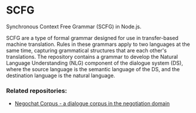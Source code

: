 SCFG
====

Synchronous Context Free Grammar (SCFG) in Node.js. 

SCFG are a type of formal grammar designed for use in transfer-based machine translation. Rules in these grammars apply to two languages at the same time, capturing grammatical structures that are each other's translations. The repository contains a grammar to develop the Natural Language Understanding (NLG) component of the dialogue system (DS), where the source language is the semantic language of the DS, and the destination language is the natural language.

### Related repositories:
  * [Negochat Corpus - a dialogue corpus in the negotiation domain](https://github.com/vaskonov/negochat_corpus)
 
